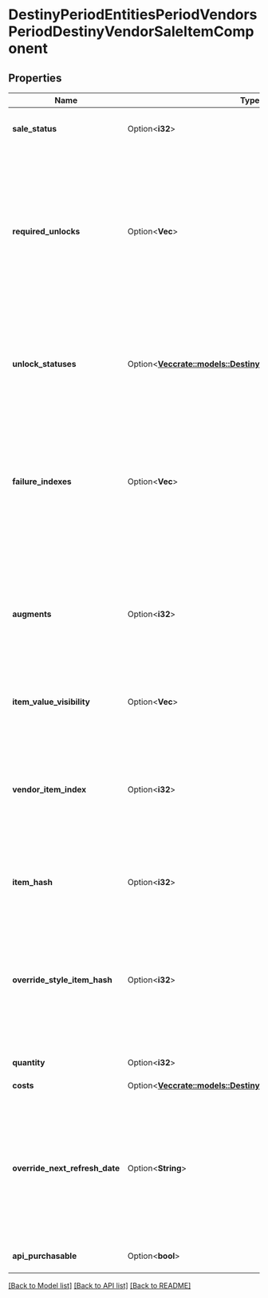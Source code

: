 # DestinyPeriodEntitiesPeriodVendorsPeriodDestinyVendorSaleItemComponent

## Properties

Name | Type | Description | Notes
------------ | ------------- | ------------- | -------------
**sale_status** | Option<**i32**> | A flag indicating whether the requesting character can buy the item, and if not the reasons why the character can't buy it. | [optional]
**required_unlocks** | Option<**Vec<i32>**> | If you can't buy the item due to a complex character state, these will be hashes for DestinyUnlockDefinitions that you can check to see messages regarding the failure (if the unlocks have human readable information: it is not guaranteed that Unlocks will have human readable strings, and your application will have to handle that)  Prefer using failureIndexes instead. These are provided for informational purposes, but have largely been supplanted by failureIndexes. | [optional]
**unlock_statuses** | Option<[**Vec<crate::models::DestinyPeriodDestinyUnlockStatus>**](Destiny.DestinyUnlockStatus.md)> | If any complex unlock states are checked in determining purchasability, these will be returned here along with the status of the unlock check.  Prefer using failureIndexes instead. These are provided for informational purposes, but have largely been supplanted by failureIndexes. | [optional]
**failure_indexes** | Option<**Vec<i32>**> | Indexes in to the \"failureStrings\" lookup table in DestinyVendorDefinition for the given Vendor. Gives some more reliable failure information for why you can't purchase an item.  It is preferred to use these over requiredUnlocks and unlockStatuses: the latter are provided mostly in case someone can do something interesting with it that I didn't anticipate. | [optional]
**augments** | Option<**i32**> | A flags enumeration value representing the current state of any \"state modifiers\" on the item being sold. These are meant to correspond with some sort of visual indicator as to the augmentation: for instance, if an item is on sale or if you already own the item in question.  Determining how you want to represent these in your own app (or if you even want to) is an exercise left for the reader. | [optional]
**item_value_visibility** | Option<**Vec<bool>**> | If available, a list that describes which item values (rewards) should be shown (true) or hidden (false). | [optional]
**vendor_item_index** | Option<**i32**> | The index into the DestinyVendorDefinition.itemList property. Note that this means Vendor data *is* Content Version dependent: make sure you have the latest content before you use Vendor data, or these indexes may mismatch.   Most systems avoid this problem, but Vendors is one area where we are unable to reasonably avoid content dependency at the moment. | [optional]
**item_hash** | Option<**i32**> | The hash of the item being sold, as a quick shortcut for looking up the DestinyInventoryItemDefinition of the sale item. | [optional]
**override_style_item_hash** | Option<**i32**> | If populated, this is the hash of the item whose icon (and other secondary styles, but *not* the human readable strings) should override whatever icons/styles are on the item being sold.  If you don't do this, certain items whose styles are being overridden by socketed items - such as the \"Recycle Shader\" item - would show whatever their default icon/style is, and it wouldn't be pretty or look accurate. | [optional]
**quantity** | Option<**i32**> | How much of the item you'll be getting. | [optional]
**costs** | Option<[**Vec<crate::models::DestinyPeriodDestinyItemQuantity>**](Destiny.DestinyItemQuantity.md)> | A summary of the current costs of the item. | [optional]
**override_next_refresh_date** | Option<**String**> | If this item has its own custom date where it may be removed from the Vendor's rotation, this is that date.  Note that there's not actually any guarantee that it will go away: it could be chosen again and end up still being in the Vendor's sale items! But this is the next date where that test will occur, and is also the date that the game shows for availability on things like Bounties being sold. So it's the best we can give. | [optional]
**api_purchasable** | Option<**bool**> | If true, this item can be purchased through the Bungie.net API. | [optional]

[[Back to Model list]](../README.md#documentation-for-models) [[Back to API list]](../README.md#documentation-for-api-endpoints) [[Back to README]](../README.md)


